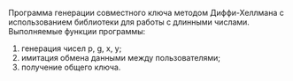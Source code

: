 Программа генерации совместного ключа методом Диффи-Хеллмана с использованием библиотеки для работы с длинными числами. 
Выполняемые функции программы:
1) генерация чисел p, g, x, y;
2) имитация обмена данными между пользователями;
3) получение общего ключа.
